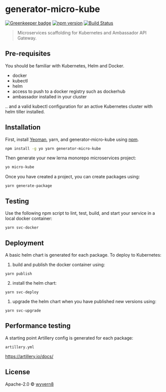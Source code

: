 # generator-micro-kube 
[![Greenkeeper badge](https://badges.greenkeeper.io/zotoio/generator-micro-kube.svg)](https://greenkeeper.io/)
[![npm version](https://badge.fury.io/js/generator-micro-kube.svg)](https://badge.fury.io/js/generator-micro-kube)
[![Build Status](https://travis-ci.org/zotoio/generator-micro-kube.svg?branch=master)](https://travis-ci.org/zotoio/generator-micro-kube)

> Microservices scaffolding for Kubernetes and Ambassador API Gateway.

## Pre-requisites

You should be familiar with Kubernetes, Helm and Docker.

- docker
- kubectl
- helm
- access to push to a docker registry such as dockerhub
- ambassador installed in your cluster

.. and a valid kubectl configuration for an active Kubernetes cluster with helm tiller installed. 

## Installation

First, install [Yeoman](http://yeoman.io), yarn, and generator-micro-kube using [npm](https://www.npmjs.com/).

```bash
npm install -g yo yarn generator-micro-kube
```

Then generate your new lerna monorepo microservices project:

```bash
yo micro-kube
```

Once you have created a project, you can create packages using:
```
yarn generate-package
```

## Testing
Use the following npm script to lint, test, build, and start your service in a local docker container:
```
yarn svc-docker
```

## Deployment
A basic helm chart is generated for each package.  To deploy to Kubernetes:

1. build and publish the docker container using:
```
yarn publish
```

2. install the helm chart:
```
yarn svc-deploy
```
1. upgrade the helm chart when you have published new versions using:
```
yarn svc-upgrade
```

## Performance testing
A starting point Artillery config is generated for each package:
```
artillery.yml
```
https://artillery.io/docs/

## License

Apache-2.0 © [wyvern8](https://zoto.io)

